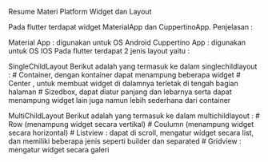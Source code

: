 Resume Materi Platform Widget dan Layout

Pada flutter terdapat widget MaterialApp dan CuppertinoApp. Penjelasan :

Material App : digunakan untuk OS Android
Cuppertino App : digunakan untuk OS IOS
Pada flutter terdapat 2 jenis layout yaitu :

SingleChildLayout Berikut adalah yang termasuk ke dalam singlechildlayout : # Container, dengan kontainer dapat menampung beberapa widget # Center , untuk membuat widget di dalamnya terletak di tengah bagian halaman # Sizedbox, dapat diatur panjang dan lebarnya serta dapat menampung widget lain juga namun lebih sederhana dari container

MultiChildLayout Berikut adalah yang termasuk ke dalam multichildlayout : # Row (menampung widget secara vertikal) # Coulumn (menampung widget secara horizontal) # Listview : dapat di scroll, mengatur widget secara list, dan memiliki beberapa jenis seperti builder dan separated # Gridview : mengatur widget secara galeri